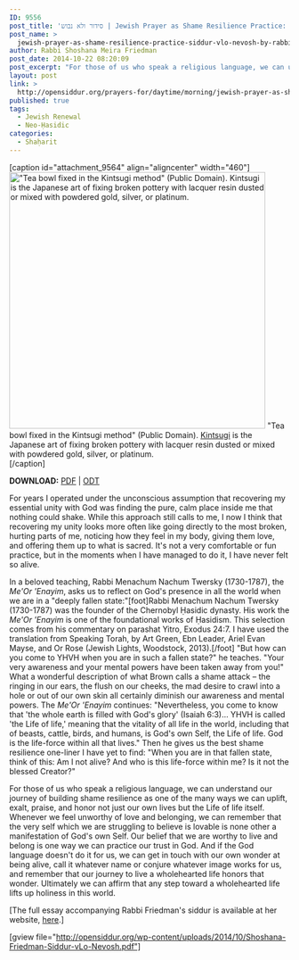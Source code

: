 ```yaml
---
ID: 9556
post_title: 'סידור ולא נבוש | Jewish Prayer as Shame Resilience Practice: Siddur v&#8217;Lo Nevosh for Shaḥarit by Rabbi Shoshana Friedman'
post_name: >
  jewish-prayer-as-shame-resilience-practice-siddur-vlo-nevosh-by-rabbi-shoshana-friedman
author: Rabbi Shoshana Meira Friedman
post_date: 2014-10-22 08:20:09
post_excerpt: "For those of us who speak a religious language, we can understand our journey of building shame resilience as one of the many ways we can uplift, exalt, praise, and honor not just our own lives but the Life of life itself. Whenever we feel unworthy of love and belonging, we can remember that the very self which we are struggling to believe is lovable is none other a manifestation of God's own Self.  Our belief that we are worthy to live and belong is one way we can practice our trust in God.  And if the God language doesn't do it for us, we can get in touch with our own wonder at being alive, call it whatever name or conjure whatever image works for us, and remember that our journey to live a wholehearted life honors that wonder. Ultimately we can affirm that any step toward a wholehearted life lifts up holiness in this world."
layout: post
link: >
  http://opensiddur.org/prayers-for/daytime/morning/jewish-prayer-as-shame-resilience-practice-siddur-vlo-nevosh-by-rabbi-shoshana-friedman/
published: true
tags:
  - Jewish Renewal
  - Neo-Ḥasidic
categories:
  - Shaḥarit
---
```

[caption id="attachment_9564" align="aligncenter" width="460"]<a href="http://opensiddur.org/wp-content/uploads/2014/10/Tea_bowl_fixed_in_the_Kintsugi_method.jpg"><img src="http://opensiddur.org/wp-content/uploads/2014/10/Tea_bowl_fixed_in_the_Kintsugi_method.jpg" alt="&quot;Tea bowl fixed in the Kintsugi method&quot; (Public Domain). Kintsugi  is the Japanese art of fixing broken pottery with lacquer resin dusted or mixed with powdered gold, silver, or platinum. " width="460" height="460" class="size-full wp-image-9564" /></a> "Tea bowl fixed in the Kintsugi method" (Public Domain). <a href="http://en.wikipedia.org/wiki/Kintsugi">Kintsugi</a>  is the Japanese art of fixing broken pottery with lacquer resin dusted or mixed with powdered gold, silver, or platinum.<br />[/caption]

<strong>DOWNLOAD:</strong> <a href="http://opensiddur.org/wp-content/uploads/2014/10/Shoshana-Friedman-Siddur-vLo-Nevosh.pdf">PDF</a> | <a href="http://opensiddur.org/wp-content/uploads/2014/10/Shoshana-Friedman-Siddur-vLo-Nevosh.odt">ODT</a>

For years I operated under the unconscious assumption that recovering my essential unity with God was finding the pure, calm place inside me that nothing could shake.  While this approach still calls to me, I now I think that recovering my unity looks more often like going directly to the most broken, hurting parts of me, noticing how they feel in my body, giving them love, and offering them up to what is sacred.  It's not a very comfortable or fun practice, but in the moments when I have managed to do it, I have never felt so alive.  

In a beloved teaching, Rabbi Menachum Nachum Twersky (1730-1787), the <em>Me'Or 'Enayim</em>, asks us to reflect on God's presence in all the world when we are in a "deeply fallen state:"[foot]Rabbi Menachum Nachum Twersky (1730-1787) was the founder of the Chernobyl Ḥasidic dynasty. His work the <em>Me'Or 'Enayim</em> is one of the foundational works of Ḥasidism. This selection comes from his commentary on parashat Yitro, Exodus 24:7. I have used the translation from Speaking Torah, by Art Green, Ebn Leader, Ariel Evan Mayse, and Or Rose (Jewish Lights, Woodstock, 2013).[/foot] "But how can you come to YHVH when you are in such a fallen state?" he teaches. "Your very awareness and your mental powers have been taken away from you!"  What a wonderful description of what Brown calls a shame attack – the ringing in our ears, the flush on our cheeks, the mad desire to crawl into a hole or out of our own skin all certainly diminish our awareness and mental powers. The <em>Me'Or 'Enayim</em> continues: "Nevertheless, you come to know that 'the whole earth is filled with God's glory' (Isaiah 6:3)... YHVH is called 'the Life of life,' meaning that the vitality of all life in the world, including that of beasts, cattle, birds, and humans, is God's own Self, the Life of life.  God is the life-force within all that lives." Then he gives us the best shame resilience one-liner I have yet to find: "When you are in that fallen state, think of this: Am I not alive? And who is this life-force within me? Is it not the blessed Creator?"  

For those of us who speak a religious language, we can understand our journey of building shame resilience as one of the many ways we can uplift, exalt, praise, and honor not just our own lives but the Life of life itself. Whenever we feel unworthy of love and belonging, we can remember that the very self which we are struggling to believe is lovable is none other a manifestation of God's own Self.  Our belief that we are worthy to live and belong is one way we can practice our trust in God.  And if the God language doesn't do it for us, we can get in touch with our own wonder at being alive, call it whatever name or conjure whatever image works for us, and remember that our journey to live a wholehearted life honors that wonder. Ultimately we can affirm that any step toward a wholehearted life lifts up holiness in this world.

[The full essay accompanying Rabbi Friedman's siddur is available at her website, <a href="http://web.archive.org/web/20160804165328/http://shoshanameira.com:80/wp-content/uploads/2014/07/Prayer-as-Shame-Resilience-Practice.pdf">here</a>.]

[gview file="http://opensiddur.org/wp-content/uploads/2014/10/Shoshana-Friedman-Siddur-vLo-Nevosh.pdf"]